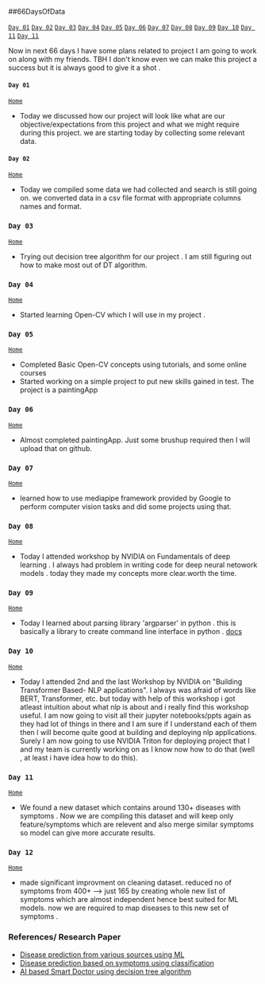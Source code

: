 ##66DaysOfData 

[`Day 01`](#day-01)  [`Day 02`](#day-02)  [`Day 03`](#day-03)   [`Day 04`](#day-04)    [`Day 05`](#day-05)    [`Day 06`](#day-06)   [`Day 07`](#day-07)    [`Day 08`](#day-08)    [`Day 09`](#day-09)    [`Day 10`](#day-10)   [`Day 11`](#day-11)   [`Day 11`](#day-11)
 
 
Now in next 66 days I have some plans related to project I am going to work on along with my friends.
TBH I don't know even we can make this project a success but it is always good to give it a shot . 

#### `Day 01` 

[`Home`](#66DaysOfData)
- Today we discussed how our project will look like what are our objective/expectations from this project and what we might require during this project. we are starting today by collecting some relevant data. 

#### `Day 02` 
[`Home`](#66DaysOfData)
- Today we compiled some data we had collected and search is still going on. we converted data in a csv file format with appropriate columns names and format. 

### `Day 03`
[`Home`](#66DaysOfData)
- Trying out decision tree algorithm for our project . I am still figuring out how to make most out of DT algorithm. 

### `Day 04`
[`Home`](#66DaysOfData)
- Started learning Open-CV which I will use in my project . 

### `Day 05`
[`Home`](#66DaysOfData)
- Completed Basic Open-CV concepts using tutorials, and some online courses 
- Started working on a simple project to put new skills gained in test. The project is a paintingApp 

### `Day 06` 
[`Home`](#66DaysOfData)
- Almost completed paintingApp. Just some brushup required then I will upload that on github. 

### `Day 07` 
[`Home`](#66DaysOfData)
- learned how to use mediapipe framework provided by Google to perform computer vision tasks and did some projects using that. 

### `Day 08` 
[`Home`](#66DaysOfData)
- Today I attended workshop by NVIDIA on Fundamentals of deep learning . I always had problem in writing code for deep neural netowork models . today they made my concepts more clear.worth the time.

### `Day 09` 
[`Home`](#66DaysOfData)
- Today I learned about parsing library 'argparser' in python . this is basically a library to create command line interface in python . [docs](https://docs.python.org/3/library/argparse.html#module-argparse)

### `Day 10` 
[`Home`](#66DaysOfData)
- Today I attended 2nd and the last Workshop by NVIDIA on "Building Transformer Based- NLP applications". I always was afraid of words  like BERT, Transformer, etc. but today with help of this workshop i got atleast intuition about what nlp is about and i really find this workshop useful. I am now going to visit all their jupyter notebooks/ppts again as they had lot of things in there and I am sure if I understand each of them then I will become quite good at building and deploying nlp applications.   Surely I am now going to use NVIDIA Triton for deploying project that I and my team is currently working on as I know now how to do that (well , at least i have idea how to do this). 


### `Day 11` 
[`Home`](#66DaysOfData)
- We found a new dataset which contains around 130+ diseases with symptoms . Now we are compiling this dataset and will keep only feature/symptoms which are relevent and also merge similar symptoms so model can give more accurate results. 

### `Day 12` 
[`Home`](#66DaysOfData)
- made significant improvment on cleaning dataset. reduced no of symptoms from 400+ --> just 165 by creating whole new list of symptoms which are almost independent hence best suited for ML models. now we are required to map diseases to this new set of symptoms . 



### References/ Research Paper 
- [Disease prediction from various sources using ML](https://papers.ssrn.com/sol3/papers.cfm?abstract_id=3661426)
- [Disease prediction based on symptoms using classification](http://www.xajzkjdx.cn/gallery/306-april2020.pdf)
- [AI based Smart Doctor using decision tree algorithm](https://arxiv.org/ftp/arxiv/papers/1808/1808.01884.pdf)


